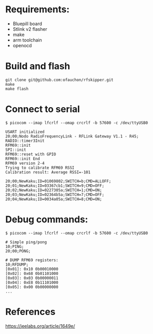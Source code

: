 # Requirements:
 
  - Bluepill board
  - Stlink v2 flasher
  - make
  - arm toolchain
  - openocd
  
# Build and flash

```
git clone git@github.com:ofauchon/rfskipper.git
make 
make flash
```

# Connect to serial

```
$ picocom --imap lfcrlf --omap crcrlf -b 57600 -c /dev/ttyUSB0

USART initialized
20;00;Nodo RadioFrequencyLink - RFLink Gateway V1.1 - R45;
RADIO::timer3Init
RFM69::init
SPI::init
RFM69::reset with GPIO 
RFM69::init End
RFM69 version 2-4
Trying to calibrate RFM69 RSSI
Calibration result: Average RSSI=-101

20;00;NewKaku;ID=01069802;SWITCH=b;CMD=ALLOFF;
20;01;NewKaku;ID=03367cb1;SWITCH=9;CMD=OFF;
20;02;NewKaku;ID=0227305a;SWITCH=1;CMD=ON;
20;03;NewKaku;ID=02364b5a;SWITCH=7;CMD=OFF;
20;04;NewKaku;ID=0034a05a;SWITCH=8;CMD=ON;

```

# Debug commands: 

```
$ picocom --imap lfcrlf --omap crcrlf -b 57600 -c /dev/ttyUSB0

# Simple ping/pong
10;PING;
20;00;PONG;

# DUMP RFM69 registers:
10;RFDUMP;
[0x01]: 0x10 0b00010000
[0x02]: 0x68 0b01101000
[0x03]: 0x03 0b00000011
[0x04]: 0xE8 0b11101000
[0x05]: 0x00 0b00000000
...

```

# References 

https://jeelabs.org/article/1649e/

